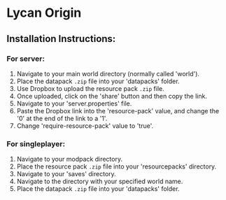 # Lycan Origin

## Installation Instructions:

### For server:

1. Navigate to your main world directory (normally called 'world').
2. Place the datapack `.zip` file into your 'datapacks' folder.
3. Use Dropbox to upload the resource pack `.zip` file.
4. Once uploaded, click on the 'share' button and then copy the link.
5. Navigate to your 'server.properties' file.
6. Paste the Dropbox link into the 'resource-pack' value, and change the '0' at the end of the link to a '1'.
7. Change 'require-resource-pack' value to 'true'.

### For singleplayer:

1. Navigate to your modpack directory.
2. Place the resource pack `.zip` file into your 'resourcepacks' directory.
2. Navigate to your 'saves' directory.
3. Navigate to the directory with your specified world name.
4. Place the datapack `.zip` file into your 'datapacks' folder.
